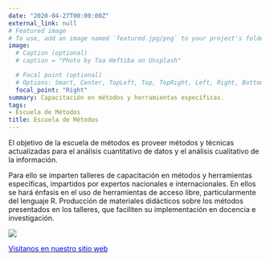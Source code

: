 ```yaml
---
date: "2020-04-27T00:00:00Z"
external_link: null
# Featured image
# To use, add an image named `featured.jpg/png` to your project's folder. 
image: 
  # Caption (optional)
  # caption = "Photo by Toa Heftiba on Unsplash"

  # Focal point (optional)
  # Options: Smart, Center, TopLeft, Top, TopRight, Left, Right, BottomLeft, Bottom, BottomRight
  focal_point: "Right"
summary: Capacitación en métodos y herramientas específicas.
tags:
- Escuela de Métodos
title: Escuela de Métodos
---
```



El objetivo de la escuela de métodos es proveer métodos y técnicas actualizadas para el análisis cuantitativo de datos y el análisis cualitativo de la información. 

Para ello se imparten talleres de capacitación en métodos y herramientas específicas, impartidos por expertos nacionales e internacionales. En ellos se hará énfasis en el uso de herramientas de acceso libre, particularmente del lenguaje R.
Producción de materiales didácticos sobre los métodos presentados en los talleres, que faciliten su implementación en docencia e investigación.


![](/escuela-de-metodos/index_files/escuela-ejemplo.jpg)

 
 [<span style="color:blue">Visitanos en nuestro sitio web</span>](https://www.iies.unam.mx/EscuelaMetodos/)